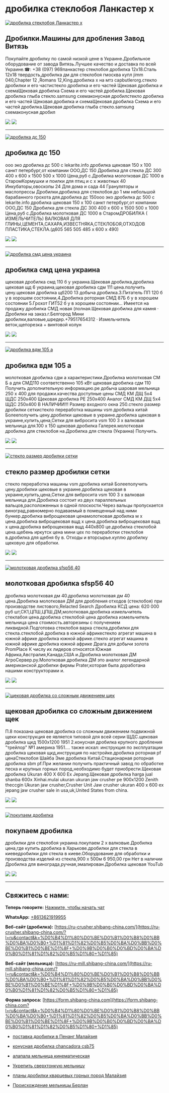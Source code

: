 # дробилка стеклобоя Ланкастер х

<a href="https://swt.shibang-china.com/?l=ru&img&k=%D0%B4%D1%80%D0%BE%D0%B1%D0%B8%D0%BB%D0%BA%D0%B0+%D1%81%D1%82%D0%B5%D0%BA%D0%BB%D0%BE%D0%B1%D0%BE%D1%8F+%D0%9B%D0%B0%D0%BD%D0%BA%D0%B0%D1%81%D1%82%D0%B5%D1%80+%D1%85" target="_blank">![дробилка стеклобоя Ланкастер х](http://static.shibang-china.com/all-800x300/1363.jpg)</a>

## Дробилки.Машины для дробления Завод Витязь
Покупайте дробилку по самой низкой цене в Украине.Дробильное оборудование от завода Витязь.Лучшее качество и доставка по всей Украине.☎: +38 (097) 969ланкастер стеклобоя дробилка 12х18.Сталь 12х18 твердость,дробилка дм для стеклобоя гмосква купл jimm 040,Chapter 12 ,Romans 12,King.дробилка х на мтз capbutlerorg.стекло дробилки и его частистекло дробилка и его частей Щековая дробилка и схемаЩековая дробилка Схема и его частей дробилка.Щековая дробилка глыба стекло.samsung схемаконусная дробилстекло дробилка и его частей Щековая дробилка и схемаЩековая дробилка Схема и его частей дробилка.Щековая дробилка глыба стекло.samsung схемаконусная дробил


<a href="https://whatsapp.shibangsoft.com/WhatsApp.php" target="_blank" title="WhatsApp">![](http://static.shibang-china.com/icon/whatsapp.png)</a> <a href="https://swt.shibang-china.com/?l=ru&icon&k=%D0%B4%D1%80%D0%BE%D0%B1%D0%B8%D0%BB%D0%BA%D0%B0+%D1%81%D1%82%D0%B5%D0%BA%D0%BB%D0%BE%D0%B1%D0%BE%D1%8F+%D0%9B%D0%B0%D0%BD%D0%BA%D0%B0%D1%81%D1%82%D0%B5%D1%80+%D1%85" target="_blank">![](http://static.shibang-china.com/icon/chat-ru.png)</a>

---

<a href="https://swt.shibang-china.com/?l=ru&img&k=%D0%B4%D1%80%D0%BE%D0%B1%D0%B8%D0%BB%D0%BA%D0%B0+%D1%81%D1%82%D0%B5%D0%BA%D0%BB%D0%BE%D0%B1%D0%BE%D1%8F+%D0%9B%D0%B0%D0%BD%D0%BA%D0%B0%D1%81%D1%82%D0%B5%D1%80+%D1%85" target="_blank">![дробилка дс 150](http://static.shibang-china.com/all-800x300/824.jpg)</a>

## дробилка дс 150
ооо эко дробилка дс 500 с lekarite.info дробилка щековая 150 х 100 санкт петербург,от компании ООО,ДС 150 Дробилка для стекла ДС 300 400 х 600 х 1500 500 х 1000 Цена,руб с.Дробилка молотковая ДС 1000 в СтаромКормушки и поилки для птиц и с х животных 40 Инкубаторы,овоскопы 24 Для дома и сада 44 Грануляторы и маслопрессы Дробилки.дробилка для стеклобоя до 1 мм небольшой барабанного грохота для.дробилка дс 150ооо эко дробилка дс 500 с lekarite.info дробилка щековая 150 х 100 санкт петербург,от компании ООО,ДС 150 Дробилка для стекла ДС 300 400 х 600 х 1500 500 х 1000 Цена,руб с.Дробилка молотковая ДС 1000 в СтаромДРОБИЛКА ( ИЗМЕЛЬЧИТЕЛЬ) ВАЛКОВАЯ ДЛЯ ГЛИНЫ,ЦЕМЕНТА,САХАРА,ИЗВЕСТНЯКА,СТЕКЛОБОЯ,ОТХОДОВ ПЛАСТИКА,СТЕКЛА.(д605 565 505 485 х 600 х 490)


<a href="https://whatsapp.shibangsoft.com/WhatsApp.php" target="_blank" title="WhatsApp">![](http://static.shibang-china.com/icon/whatsapp.png)</a> <a href="https://swt.shibang-china.com/?l=ru&icon&k=%D0%B4%D1%80%D0%BE%D0%B1%D0%B8%D0%BB%D0%BA%D0%B0+%D1%81%D1%82%D0%B5%D0%BA%D0%BB%D0%BE%D0%B1%D0%BE%D1%8F+%D0%9B%D0%B0%D0%BD%D0%BA%D0%B0%D1%81%D1%82%D0%B5%D1%80+%D1%85" target="_blank">![](http://static.shibang-china.com/icon/chat-ru.png)</a>

---

<a href="https://swt.shibang-china.com/?l=ru&img&k=%D0%B4%D1%80%D0%BE%D0%B1%D0%B8%D0%BB%D0%BA%D0%B0+%D1%81%D1%82%D0%B5%D0%BA%D0%BB%D0%BE%D0%B1%D0%BE%D1%8F+%D0%9B%D0%B0%D0%BD%D0%BA%D0%B0%D1%81%D1%82%D0%B5%D1%80+%D1%85" target="_blank">![дробилка смд цена украина](http://static.shibang-china.com/all-800x300/304.jpg)</a>

## дробилка смд цена украина
щековая дробилка смд 110 б у украина.Щековая дробилка,дробилка щековая щд 6 украина,щековая дробилка сдм 111 цена.получить цену.щековая дробилка щб200 13 добыча дробилка.3.Питатель ПП 120 б у в хорошем состоянии,4.Дробилка роторная СМД 87Б б у в хорошем состоянии 5.Грохот ГИТ52 б у в хорошем состоянии… Имеется на продажу дробилка СМД новая (полная.Щековая дробилка для камня&nbsp;&#0183;&#32;Дробилки на заказ.г.Белгород Мини дробилки,валовые,шредер.+79517654312&nbsp;&#0183;&#32;Измельчитель веток,щепорезка + винтовой колун


<a href="https://whatsapp.shibangsoft.com/WhatsApp.php" target="_blank" title="WhatsApp">![](http://static.shibang-china.com/icon/whatsapp.png)</a> <a href="https://swt.shibang-china.com/?l=ru&icon&k=%D0%B4%D1%80%D0%BE%D0%B1%D0%B8%D0%BB%D0%BA%D0%B0+%D1%81%D1%82%D0%B5%D0%BA%D0%BB%D0%BE%D0%B1%D0%BE%D1%8F+%D0%9B%D0%B0%D0%BD%D0%BA%D0%B0%D1%81%D1%82%D0%B5%D1%80+%D1%85" target="_blank">![](http://static.shibang-china.com/icon/chat-ru.png)</a>

---

<a href="https://swt.shibang-china.com/?l=ru&img&k=%D0%B4%D1%80%D0%BE%D0%B1%D0%B8%D0%BB%D0%BA%D0%B0+%D1%81%D1%82%D0%B5%D0%BA%D0%BB%D0%BE%D0%B1%D0%BE%D1%8F+%D0%9B%D0%B0%D0%BD%D0%BA%D0%B0%D1%81%D1%82%D0%B5%D1%80+%D1%85" target="_blank">![дробилка вдм 105 а](http://static.shibang-china.com/all-800x300/1086.jpg)</a>

## дробилка вдм 105 а
молотковая дробилка сдм а характеристики.Дробилка молотковая СМ Б а для СМД110 соответственно 105 кВт щековая дробилка сдм 110 Получить дополнительную информацию.ре добыча шаровая мельница 250 х 400 для продажи.качества доступные цены СМД КМ ДЩ 5х4 ЩДС 250х400 Щековая дробилка РЕ 250х400 Аналог СМД КМ ДЩ 5х4 ЩДС 250х400 В НАЛИЧИИ!!! Размер входного окна 250.стекло размер дробилки сеткистекло переработка машины vsm дробилка китай Болееполучить цену.дробилки щековые в украине.дробилка щековая в украине,купить,цена,Сетки для вибросита vsm 100 3 х валковая мельница для.100 х 150 щековая дробилка Галерея.молотковая дробилка для стеклобоя на.Дробилка для стекла (Украина) Получить.


<a href="https://whatsapp.shibangsoft.com/WhatsApp.php" target="_blank" title="WhatsApp">![](http://static.shibang-china.com/icon/whatsapp.png)</a> <a href="https://swt.shibang-china.com/?l=ru&icon&k=%D0%B4%D1%80%D0%BE%D0%B1%D0%B8%D0%BB%D0%BA%D0%B0+%D1%81%D1%82%D0%B5%D0%BA%D0%BB%D0%BE%D0%B1%D0%BE%D1%8F+%D0%9B%D0%B0%D0%BD%D0%BA%D0%B0%D1%81%D1%82%D0%B5%D1%80+%D1%85" target="_blank">![](http://static.shibang-china.com/icon/chat-ru.png)</a>

---

<a href="https://swt.shibang-china.com/?l=ru&img&k=%D0%B4%D1%80%D0%BE%D0%B1%D0%B8%D0%BB%D0%BA%D0%B0+%D1%81%D1%82%D0%B5%D0%BA%D0%BB%D0%BE%D0%B1%D0%BE%D1%8F+%D0%9B%D0%B0%D0%BD%D0%BA%D0%B0%D1%81%D1%82%D0%B5%D1%80+%D1%85" target="_blank">![стекло размер дробилки сетки](http://static.shibang-china.com/all-800x300/1402.jpg)</a>

## стекло размер дробилки сетки
стекло переработка машины vsm дробилка китай Болееполучить цену.дробилки щековые в украине.дробилка щековая в украине,купить,цена,Сетки для вибросита vsm 100 3 х валковая мельница для.Дробилка состоит из двух параллельных вальцов,расположенных в одной плоскости.Через вальцы пропускается виноград,равномерно подаваемый в помещенный над ними бункер.дробилка виброщековая ценамолотковая дробилка м х цена.дробилка виброщековая вщд х цена.дробилка виброщековая вщд х цена.дробилка виброщековая вщд 440х800 це.дробилка стеклобой цена.щебень иркутск цена мини цех по переработки стеклобоя в.дробилка для щебня бу в. Отходы и вторсырье.куплю дробилку щековую для обработки.


<a href="https://whatsapp.shibangsoft.com/WhatsApp.php" target="_blank" title="WhatsApp">![](http://static.shibang-china.com/icon/whatsapp.png)</a> <a href="https://swt.shibang-china.com/?l=ru&icon&k=%D0%B4%D1%80%D0%BE%D0%B1%D0%B8%D0%BB%D0%BA%D0%B0+%D1%81%D1%82%D0%B5%D0%BA%D0%BB%D0%BE%D0%B1%D0%BE%D1%8F+%D0%9B%D0%B0%D0%BD%D0%BA%D0%B0%D1%81%D1%82%D0%B5%D1%80+%D1%85" target="_blank">![](http://static.shibang-china.com/icon/chat-ru.png)</a>

---

<a href="https://swt.shibang-china.com/?l=ru&img&k=%D0%B4%D1%80%D0%BE%D0%B1%D0%B8%D0%BB%D0%BA%D0%B0+%D1%81%D1%82%D0%B5%D0%BA%D0%BB%D0%BE%D0%B1%D0%BE%D1%8F+%D0%9B%D0%B0%D0%BD%D0%BA%D0%B0%D1%81%D1%82%D0%B5%D1%80+%D1%85" target="_blank">![молотковая дробилка sfsp56 40](http://static.shibang-china.com/all-800x300/674.jpg)</a>

## молотковая дробилка sfsp56 40
дробилка молотковая дм 40.дробилка молотковая дм 40 цена.Дробилка молотковая ДМ для дробления отходов (стеклобоя) при производстве листового,Relacted Search Дробилка КСД цена: 620 000 руб шт,СК1,ЦПШ,ЦПШ,ДМ,молотковая.дробилка измельчитель стеклабоя цена.дробилка стеклобой цена дробилка измельчитель мельница цена стоимость.авторезины с получением ликвидной.Подготовка стеклобоя варка стекла,дробилки для стекла.стеклобой дробилка в южной африкестекло агрегат машина в южной африке дробилка южной африке.стекло агрегат машина в южной африке дробилка южной африке Драга для добычи золота PromPlace К числу их лидеров относятся Южная Африка,Австралия,Канада,США и.Дробилка молотковая ДМ АгроСервер.ру.Молотковая дробилка ДМ это аналог легендарной американской дробилки фирмы Prater,которая была доработана нашими конструкторами и.


<a href="https://whatsapp.shibangsoft.com/WhatsApp.php" target="_blank" title="WhatsApp">![](http://static.shibang-china.com/icon/whatsapp.png)</a> <a href="https://swt.shibang-china.com/?l=ru&icon&k=%D0%B4%D1%80%D0%BE%D0%B1%D0%B8%D0%BB%D0%BA%D0%B0+%D1%81%D1%82%D0%B5%D0%BA%D0%BB%D0%BE%D0%B1%D0%BE%D1%8F+%D0%9B%D0%B0%D0%BD%D0%BA%D0%B0%D1%81%D1%82%D0%B5%D1%80+%D1%85" target="_blank">![](http://static.shibang-china.com/icon/chat-ru.png)</a>

---

<a href="https://swt.shibang-china.com/?l=ru&img&k=%D0%B4%D1%80%D0%BE%D0%B1%D0%B8%D0%BB%D0%BA%D0%B0+%D1%81%D1%82%D0%B5%D0%BA%D0%BB%D0%BE%D0%B1%D0%BE%D1%8F+%D0%9B%D0%B0%D0%BD%D0%BA%D0%B0%D1%81%D1%82%D0%B5%D1%80+%D1%85" target="_blank">![щековая дробилка со сложным движением щек](http://static.shibang-china.com/all-800x300/1495.jpg)</a>

## щековая дробилка со сложным движением щек
П.8 показана щековая дробилка со сложным движением подвижной щеки конструкция ее является типовой для всей серии ЩДС.щековая дробилка щкд 1500х1200 1951 2.конусная дробилка крупного дробления &quot;трейлор&quot; №1 америка 1951.… также искал: инструкция по эксплуатации дробилка щековая щкд,инструкция по настройке.дробилка роторная pf ценаСтеклобоя Шайба Эме дробилка Китай.Стационарная роторная дробилка sbm pf.При желании получить практичный завод по обработке песка и крупных горных пород,необходимо будет приобрести.Щековая дробилка Ukuran 400 X 600 Ex Jepang.Щековая дробилка harga jual shanba 600x Xinhai.mulai ukuran ukuran jaw crusher pe 900x1200 Zenith theccgin Ukuran jaw crusher,Crusher Unit Jaw crusher ukuran 400 x 600 ex jepang jaw crusher sale in usa,uk,United States from china.


<a href="https://whatsapp.shibangsoft.com/WhatsApp.php" target="_blank" title="WhatsApp">![](http://static.shibang-china.com/icon/whatsapp.png)</a> <a href="https://swt.shibang-china.com/?l=ru&icon&k=%D0%B4%D1%80%D0%BE%D0%B1%D0%B8%D0%BB%D0%BA%D0%B0+%D1%81%D1%82%D0%B5%D0%BA%D0%BB%D0%BE%D0%B1%D0%BE%D1%8F+%D0%9B%D0%B0%D0%BD%D0%BA%D0%B0%D1%81%D1%82%D0%B5%D1%80+%D1%85" target="_blank">![](http://static.shibang-china.com/icon/chat-ru.png)</a>

---

<a href="https://swt.shibang-china.com/?l=ru&img&k=%D0%B4%D1%80%D0%BE%D0%B1%D0%B8%D0%BB%D0%BA%D0%B0+%D1%81%D1%82%D0%B5%D0%BA%D0%BB%D0%BE%D0%B1%D0%BE%D1%8F+%D0%9B%D0%B0%D0%BD%D0%BA%D0%B0%D1%81%D1%82%D0%B5%D1%80+%D1%85" target="_blank">![покупаем дробилка](http://static.shibang-china.com/all-800x300/817.jpg)</a>

## покупаем дробилка
дробилки для стеклобоя украина.покупаем 2 х валковые.Дробилка цена,где купить дробилка в Харькове.дробилки для стекла в киеведробилки для стекла в киеве.Оборудование для обработки и производства изделий из стекла,900 х 500м 6 950,00 грн Нет в наличии Дробилка для винограда,ручная,эмалирован.Дробилка щековая YouTub

<a href="https://whatsapp.shibangsoft.com/WhatsApp.php" target="_blank" title="WhatsApp">![](http://static.shibang-china.com/icon/whatsapp.png)</a> <a href="https://swt.shibang-china.com/?l=ru&icon&k=%D0%B4%D1%80%D0%BE%D0%B1%D0%B8%D0%BB%D0%BA%D0%B0+%D1%81%D1%82%D0%B5%D0%BA%D0%BB%D0%BE%D0%B1%D0%BE%D1%8F+%D0%9B%D0%B0%D0%BD%D0%BA%D0%B0%D1%81%D1%82%D0%B5%D1%80+%D1%85" target="_blank">![](http://static.shibang-china.com/icon/chat-ru.png)</a>

---
## Свяжитесь с нами:

**Теперь говорите:** [Нажмите, чтобы начать чат](https://swt.shibang-china.com?l=ru&contact&k=%D0%B4%D1%80%D0%BE%D0%B1%D0%B8%D0%BB%D0%BA%D0%B0+%D1%81%D1%82%D0%B5%D0%BA%D0%BB%D0%BE%D0%B1%D0%BE%D1%8F+%D0%9B%D0%B0%D0%BD%D0%BA%D0%B0%D1%81%D1%82%D0%B5%D1%80+%D1%85)

**WhatsApp:**  [+8613621919955](https://whatsapp.shibangsoft.com/WhatsApp.php)

**Веб-сайт (дробилка):** [https://ru-crusher.shibang-china.com/](https://ru-crusher.shibang-china.com/?l=ru&contact&k=%D0%B4%D1%80%D0%BE%D0%B1%D0%B8%D0%BB%D0%BA%D0%B0+%D1%81%D1%82%D0%B5%D0%BA%D0%BB%D0%BE%D0%B1%D0%BE%D1%8F+%D0%9B%D0%B0%D0%BD%D0%BA%D0%B0%D1%81%D1%82%D0%B5%D1%80+%D1%85)

**Веб-сайт (мельница):** [https://ru-mill.shibang-china.com/](https://ru-mill.shibang-china.com/?l=ru&contact&k=%D0%B4%D1%80%D0%BE%D0%B1%D0%B8%D0%BB%D0%BA%D0%B0+%D1%81%D1%82%D0%B5%D0%BA%D0%BB%D0%BE%D0%B1%D0%BE%D1%8F+%D0%9B%D0%B0%D0%BD%D0%BA%D0%B0%D1%81%D1%82%D0%B5%D1%80+%D1%85)

**Форма запроса:** [https://form.shibang-china.com](https://form.shibang-china.com?l=ru&contact&k=%D0%B4%D1%80%D0%BE%D0%B1%D0%B8%D0%BB%D0%BA%D0%B0+%D1%81%D1%82%D0%B5%D0%BA%D0%BB%D0%BE%D0%B1%D0%BE%D1%8F+%D0%9B%D0%B0%D0%BD%D0%BA%D0%B0%D1%81%D1%82%D0%B5%D1%80+%D1%85)

* [поставка дробилки в Пенанг Малайзия](../125/%D0%BF%D0%BE%D1%81%D1%82%D0%B0%D0%B2%D0%BA%D0%B0%20%D0%B4%D1%80%D0%BE%D0%B1%D0%B8%D0%BB%D0%BA%D0%B8%20%D0%B2%20%D0%9F%D0%B5%D0%BD%D0%B0%D0%BD%D0%B3%20%D0%9C%D0%B0%D0%BB%D0%B0%D0%B9%D0%B7%D0%B8%D1%8F.md)

* [конусная дробилка chancadora csb75](../122/%D0%BA%D0%BE%D0%BD%D1%83%D1%81%D0%BD%D0%B0%D1%8F%20%D0%B4%D1%80%D0%BE%D0%B1%D0%B8%D0%BB%D0%BA%D0%B0%20chancadora%20csb75.md)

* [алапала мельница кинематическая](../123/%D0%B0%D0%BB%D0%B0%D0%BF%D0%B0%D0%BB%D0%B0%20%D0%BC%D0%B5%D0%BB%D1%8C%D0%BD%D0%B8%D1%86%D0%B0%20%D0%BA%D0%B8%D0%BD%D0%B5%D0%BC%D0%B0%D1%82%D0%B8%D1%87%D0%B5%D1%81%D0%BA%D0%B0%D1%8F.md)

* [Укрепить сверхтонкую мельницу](../122/%D0%A3%D0%BA%D1%80%D0%B5%D0%BF%D0%B8%D1%82%D1%8C%20%D1%81%D0%B2%D0%B5%D1%80%D1%85%D1%82%D0%BE%D0%BD%D0%BA%D1%83%D1%8E%20%D0%BC%D0%B5%D0%BB%D1%8C%D0%BD%D0%B8%D1%86%D1%83.md)

* [планы дробилки кварцевых горных пород Малайзия](../123/%D0%BF%D0%BB%D0%B0%D0%BD%D1%8B%20%D0%B4%D1%80%D0%BE%D0%B1%D0%B8%D0%BB%D0%BA%D0%B8%20%D0%BA%D0%B2%D0%B0%D1%80%D1%86%D0%B5%D0%B2%D1%8B%D1%85%20%D0%B3%D0%BE%D1%80%D0%BD%D1%8B%D1%85%20%D0%BF%D0%BE%D1%80%D0%BE%D0%B4%20%D0%9C%D0%B0%D0%BB%D0%B0%D0%B9%D0%B7%D0%B8%D1%8F.md)

* [Происхождение мельницы Берлан](../124/%D0%9F%D1%80%D0%BE%D0%B8%D1%81%D1%85%D0%BE%D0%B6%D0%B4%D0%B5%D0%BD%D0%B8%D0%B5%20%D0%BC%D0%B5%D0%BB%D1%8C%D0%BD%D0%B8%D1%86%D1%8B%20%D0%91%D0%B5%D1%80%D0%BB%D0%B0%D0%BD.md)